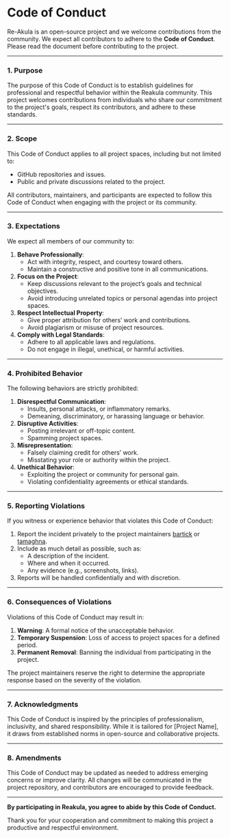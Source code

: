 # Code of Conduct

Re-Akula is an open-source project and we welcome contributions from the community. We expect all contributors to adhere to the **Code of Conduct**. Please read the document before contributing to the project.



---

### **1. Purpose**
The purpose of this Code of Conduct is to establish guidelines for professional and respectful behavior within the Reakula community. This project welcomes contributions from individuals who share our commitment to the project's goals, respect its contributors, and adhere to these standards.

---

### **2. Scope**
This Code of Conduct applies to all project spaces, including but not limited to:
- GitHub repositories and issues.
- Public and private discussions related to the project.

All contributors, maintainers, and participants are expected to follow this Code of Conduct when engaging with the project or its community.

---

### **3. Expectations**
We expect all members of our community to:
1. **Behave Professionally**:
   - Act with integrity, respect, and courtesy toward others.
   - Maintain a constructive and positive tone in all communications.
2. **Focus on the Project**:
   - Keep discussions relevant to the project’s goals and technical objectives.
   - Avoid introducing unrelated topics or personal agendas into project spaces.
3. **Respect Intellectual Property**:
   - Give proper attribution for others’ work and contributions.
   - Avoid plagiarism or misuse of project resources.
4. **Comply with Legal Standards**:
   - Adhere to all applicable laws and regulations.
   - Do not engage in illegal, unethical, or harmful activities.

---

### **4. Prohibited Behavior**
The following behaviors are strictly prohibited:
1. **Disrespectful Communication**:
   - Insults, personal attacks, or inflammatory remarks.
   - Demeaning, discriminatory, or harassing language or behavior.
2. **Disruptive Activities**:
   - Posting irrelevant or off-topic content.
   - Spamming project spaces.
3. **Misrepresentation**:
   - Falsely claiming credit for others’ work.
   - Misstating your role or authority within the project.
4. **Unethical Behavior**:
   - Exploiting the project or community for personal gain.
   - Violating confidentiality agreements or ethical standards.

---

### **5. Reporting Violations**
If you witness or experience behavior that violates this Code of Conduct:
1. Report the incident privately to the project maintainers [bartick](mailto:contact@bartick.me) or [tamaghna](mailto:tamaghna.official@gmail.com).
2. Include as much detail as possible, such as:
   - A description of the incident.
   - Where and when it occurred.
   - Any evidence (e.g., screenshots, links).
3. Reports will be handled confidentially and with discretion.

---

### **6. Consequences of Violations**
Violations of this Code of Conduct may result in:
1. **Warning**: A formal notice of the unacceptable behavior.
2. **Temporary Suspension**: Loss of access to project spaces for a defined period.
3. **Permanent Removal**: Banning the individual from participating in the project.

The project maintainers reserve the right to determine the appropriate response based on the severity of the violation.

---

### **7. Acknowledgments**
This Code of Conduct is inspired by the principles of professionalism, inclusivity, and shared responsibility. While it is tailored for [Project Name], it draws from established norms in open-source and collaborative projects.

---

### **8. Amendments**
This Code of Conduct may be updated as needed to address emerging concerns or improve clarity. All changes will be communicated in the project repository, and contributors are encouraged to provide feedback.

---

**By participating in Reakula, you agree to abide by this Code of Conduct.**  

Thank you for your cooperation and commitment to making this project a productive and respectful environment.

